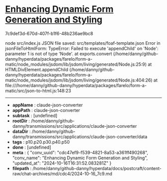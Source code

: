 # [Enhancing Dynamic Form Generation and Styling](https://claude.ai/chat/cdc47ef9-f539-4821-8a53-a361ff490268)

7c9def3d-670d-407f-b1f6-48b236ae9bc8

node src/index.js
JSON file saved: src/templates/foaf-template.json
Error in jsonFileToHtmlForm: TypeError: Failed to execute 'appendChild' on 'Node': parameter 1 is not of type 'Node'.
    at exports.convert (/home/danny/github-danny/hyperdata/packages/farelo/form-a-matic/node_modules/jsdom/lib/jsdom/living/generated/Node.js:25:9)
    at HTMLDivElement.appendChild (/home/danny/github-danny/hyperdata/packages/farelo/form-a-matic/node_modules/jsdom/lib/jsdom/living/generated/Node.js:404:26)
    at file:///home/danny/github-danny/hyperdata/packages/farelo/form-a-matic/src/json-to-html.js:148:23

---

* **appName** : claude-json-converter
* **appPath** : claude-json-converter
* **subtask** : [undefined]
* **rootDir** : /home/danny/github-danny/transmissions/src/applications/claude-json-converter
* **dataDir** : /home/danny/github-danny/transmissions/src/applications/claude-json-converter/data
* **tags** : p10.p20.p30.p40.p50
* **done** : [undefined]
* **meta** : {
  "conv_uuid": "cdc47ef9-f539-4821-8a53-a361ff490268",
  "conv_name": "Enhancing Dynamic Form Generation and Styling",
  "updated_at": "2024-10-16T16:31:52.083281Z"
}
* **filepath** : /home/danny/github-danny/hyperdata/docs/postcraft/content-raw/chat-archives/md/cdc4/2024-10-16_7c9.md
